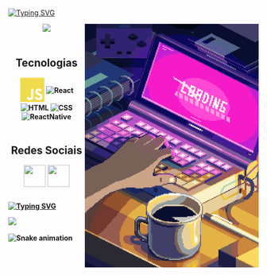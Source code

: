 #

 <a href="https://git.io/typing-svg"><img src="https://readme-typing-svg.demolab.com/?font=Fira+Code&pause=1000&color=FFFFFF&width=435&lines=.+.+.+God+bless+you!+🙌🏻" alt="Typing SVG" width=800 /></a>

  <img align="right" alt="coding" width=350 src="loading.gif">
  
 <div align="center">
    <img height="180em" src="https://github-readme-stats.vercel.app/api?username=rfonts&show_icons=true&theme=tokyonight&include_all_commits=true&count_private=true"/>
 </div>
 <br>
      <h2 align="center"><strong>Tecnologias</h2>
 <div align="center">
   <img align="center" alt="JS" height="50" width="50" src="https://raw.githubusercontent.com/devicons/devicon/master/icons/javascript/javascript-plain.svg">
   <img align="center" alt="React" height="50" width="50" src="https://cdn.jsdelivr.net/gh/devicons/devicon/icons/react/react-original-wordmark.svg"/>
   <img align="center" alt="HTML" height="50" width="50" src="https://cdn.jsdelivr.net/gh/devicons/devicon/icons/html5/html5-plain-wordmark.svg">
   <img align="center" alt="CSS" height="50" width="50" src="https://cdn.jsdelivr.net/gh/devicons/devicon/icons/css3/css3-plain-wordmark.svg">
   <img align="center" alt="ReactNative" height="50" width="50" src="https://cdn.worldvectorlogo.com/logos/react-native-1.svg"/>
 </div>
 <br>
      <h2 align="center">Redes Sociais</h2>
 <p align="center">
 <a href="https://www.linkedin.com/in/rodrigo-fontes-b38350191" target="blank"><img align="center" src="https://cdn.jsdelivr.net/gh/devicons/devicon/icons/linkedin/linkedin-original.svg" alt="" height="44" width="44" /></a>
 <a href="https://instagram.com/rodrigofonts" target="blank"><img align="center" src="https://camo.githubusercontent.com/c9dacf0f25a1489fdbc6c0d2b41cda58b77fa210a13a886d6f99e027adfbd358/68747470733a2f2f6564656e742e6769746875622e696f2f537570657254696e7949636f6e732f696d616765732f7376672f696e7374616772616d2e737667" alt="" height="44" width="44" /></a>
 </p>

 <h2 align="left"><strong></h2>

 <a href="https://git.io/typing-svg"><img src="https://readme-typing-svg.demolab.com/?font=Fira+Code&pause=1000&color=FFFFFF&width=435&lines=I+never+stop+learning+.+.+." alt="Typing SVG" width="650" /></a>
  
 <img height="200em" src="https://github-readme-stats.vercel.app/api/top-langs/?username=rfonts&layout=compact&langs_count=6&theme=tokyonight"/>

   
  ![Snake animation](https://github.com/rfonts/rfonts/blob/output/github-contribution-grid-snake.svg)


